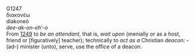 G1247  
διακονέω  
diakoneō  
*dee-ak-on-eh‘-o*  
From [1249](g1249) to *be* *an* *attendant*, that is, *wait* *upon*
(menially or as a host, friend or \[figuratively\] teacher); technically
to *act* *as* *a* Christian *deacon:* - (ad-) minister (unto), serve,
use the office of a deacon.  
